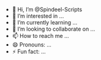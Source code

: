 - 👋 Hi, I’m @Spindeel-Scripts
- 👀 I’m interested in ...
- 🌱 I’m currently learning ...
- 💞️ I’m looking to collaborate on ...
- 📫 How to reach me ...
- 😄 Pronouns: ...
- ⚡ Fun fact: ...

<!---
Spindeel-Scripts/Spindeel-Scripts is a ✨ special ✨ repository because its `README.md` (this file) appears on your GitHub profile.
You can click the Preview link to take a look at your changes.
--->
